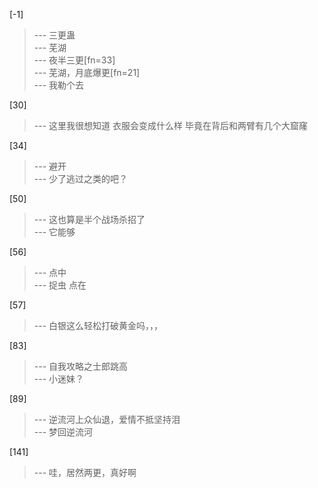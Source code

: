 
[-1] 
>--- 三更蛊<br>
>--- 芜湖<br>
>--- 夜半三更[fn=33]<br>
>--- 芜湖，月底爆更[fn=21]<br>
>--- 我勒个去<br>

[30] 
>--- 这里我很想知道
衣服会变成什么样
毕竟在背后和两臂有几个大窟窿<br>

[34] 
>--- 避开<br>
>--- 少了逃过之类的吧？<br>

[50] 
>--- 这也算是半个战场杀招了<br>
>--- 它能够<br>

[56] 
>--- 点中<br>
>--- 捉虫 点在<br>

[57] 
>--- 白银这么轻松打破黄金吗，，，<br>

[83] 
>--- 自我攻略之士郎跳高<br>
>--- 小迷妹？<br>

[89] 
>--- 逆流河上众仙退，爱情不抵坚持泪<br>
>--- 梦回逆流河<br>

[141] 
>--- 哇，居然两更，真好啊<br>
